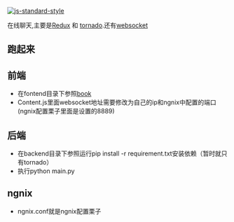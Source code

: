 [![js-standard-style](https://img.shields.io/badge/code%20style-standard-brightgreen.svg?style=flat)](http://standardjs.com/)

在线聊天,主要是[Redux](https://github.com/reactjs/redux) 和 [tornado](https://github.com/tornadoweb/tornado).还有[websocket](https://developer.mozilla.org/zh-CN/docs/Web/API/WebSocket)
## 跑起来
## 前端
*  在fontend目录下参照[book](https://github.com/mynamexyy/book)
*  Content.js里面websocket地址需要修改为自己的ip和ngnix中配置的端口(ngnix配置栗子里面是设置的8889)
## 后端
*  在backend目录下参照运行pip install -r requirement.txt安装依赖（暂时就只有tornado）
*  执行python main.py
## ngnix
*  ngnix.conf就是ngnix配置栗子
